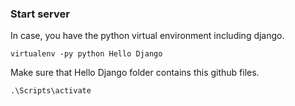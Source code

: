 ### Start server 
In case, you have the python virtual environment including django.
 
`virtualenv -py python Hello Django`

Make sure that Hello Django folder contains this github files.

`.\Scripts\activate`






